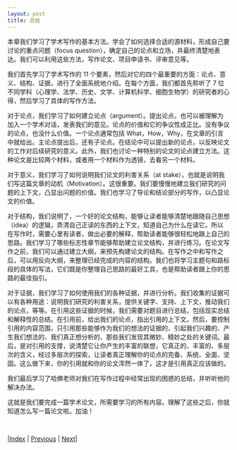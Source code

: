 ```yaml
---
layout: post
title: 总结
---
```


本章我们学习了学术写作的基本方法。学会了如何选择合适的源材料，形成自己要讨论的重点问题（focus question），确定自己的论点和立场，并最终清楚地表达。我们可以利用这些方法，写作论文、项目申请书、评审意见等。

我们首先学习了学术写作的 11 个要素，然后对它的四个最重要的方面：论点、意义、结构、证据，进行了全面系统地介绍。在每个方面，我们都首先聆听了 7 位不同学科（心理学、法学、历史、文学、计算机科学、细胞生物学）的研究者的心得，然后学习了具体的写作方法。

对于论点，我们学习了如何建立论点（argument）。提出论点，也可以被理解为加入一个学术对话，发表我们的意见。论点的价值和它的争议性成正比。没有争议的论点，也没什么价值。一个论点通常包括 What，How，Why，在文章的引言中就给出。主论点提出后，还有子论点。在结论中可以提出新的论点，以反映论文的工作对后续研究的意义。此外，我们也讨论一种特别的论文的论点建立方法。这种论文是比较两个材料，或者用一个材料作为透镜，去看另一个材料。

对于意义，我们学习了如何说明我们论文的利害关系（at stake），也就是说明我们写这篇文章的动机（Motivation）。这很重要。我们要慢慢地建立我们研究的问题的上下文，凸显出问题的价值。我们也学习了导论和结论部分的写作，以凸显论文的价值。

对于结构，我们说明了，一个好的论文结构，能够让读者能够清楚地跟随自己思想（idea）的逻辑，弄清自己正读的东西的上下文，知道自己为什么在读它。所以在写作时，需要心里有读者，做出必要的解释，帮助读者能够很轻松地跟上自己的思路。我们学习了哪些标志性章节能够帮助建立论文结构，并进行练习。在论文写作之前，我们可以通过建立大纲，来预先构建论文的结构。在写作之中和写作之后，可以用反向大纲，来整理已经完成的内容的结构。我们也将学习主题句和路标段的具体的写法，它们既是你整理自己思路的最好工具，也是帮助读者跟上你的思路的最佳指引。

对于证据，我们学习了如何使用我们的各种证据，并进行分析。我们收集的证据可以有各种用途：说明我们研究的利害关系，提供关键字、支持、上下文，推动我们的论点，等等。在引用这些证据的时候，我们需要对题目进行总结，包括现实总结和解释性的总结。在引用前，给出我们的论点，指出引用的上下文。然后，要控制引用的内容范围，只引用那些能够作为我们的想法的证据的、引起我们兴趣的、产生我们想法的、我们真正想分析的、那些我们发现其微妙、精妙之处的关键词。最后，是对引用的支撑，说清楚它让你产生的丰富的联想，它真正的、丰富的、多层次的含义，经过多层次的探索，让读者真正理解你的论点的完备、系统、全面、坚固。这么做下来，你的引用就和你的论文浑然一体了，这才是引用真正应该做的。

我们最后学习了哈佛老师对我们在写作过程中经常出现的困惑的总结，并听听他的解决办法。

这就是我们要完成一篇学术论文，所需要学习的所有内容。理解了这些之后，你就知道怎么写一篇论文啦。加油！

<br/>

|[Index](../../) | [Previous](5-problem) | [Next](../..)|
